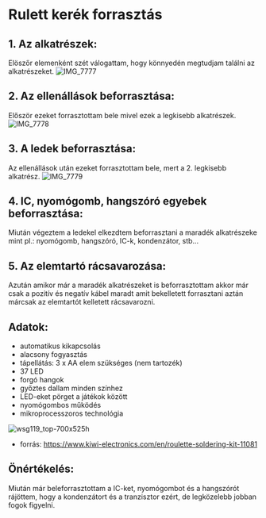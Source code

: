 # Rulett kerék forrasztás

## 1. Az alkatrészek:
Elöszőr elemenként szét válogattam, hogy könnyedén megtudjam találni az alkatrészeket.
![IMG_7777](https://github.com/user-attachments/assets/fcbc9b1e-b0e4-4ac5-b44a-8202907ab74b)

## 2. Az ellenállások beforrasztása:
Először ezeket forrasztottam bele mivel ezek a legkisebb alkatrészek.
![IMG_7778](https://github.com/user-attachments/assets/198b01c1-cf67-4ae4-af03-29459a8d9423)

## 3. A ledek beforrasztása:
Az ellenállások után ezeket forrasztottam bele, mert a 2. legkisebb alkatrész.
![IMG_7779](https://github.com/user-attachments/assets/20094fa2-ea0a-47b6-b4a7-ccafb038a78b)

## 4. IC, nyomógomb, hangszóró egyebek beforrasztása:
Miután végeztem a ledekel elkezdtem beforrasztani a maradék alkatrészeke mint pl.: nyomógomb, hangszóró, IC-k, kondenzátor, stb...

## 5. Az elemtartó rácsavarozása:
Azután amikor már a maradék alkatrészeket is beforrasztottam akkor már csak a pozitív és negatív kábel maradt amit bekelletett forrasztani aztán márcsak az elemtartót kelletett rácsavarozni.


## Adatok:
- automatikus kikapcsolás
- alacsony fogyasztás
- tápellátás: 3 x AA elem szükséges (nem tartozék)
- 37 LED
- forgó hangok
- győztes dallam minden színhez
- LED-eket pörget a játékok között
- nyomógombos működés
- mikroprocesszoros technológia

![wsg119_top-700x525h](https://github.com/user-attachments/assets/9aa80cb5-7d4b-4963-9210-182b1fcf3ac7)
- forrás: https://www.kiwi-electronics.com/en/roulette-soldering-kit-11081

## Önértékelés:
Miután már beleforrasztottam a IC-ket, nyomógombot és a hangszórót rájöttem, hogy a kondenzátort és a tranzisztor ezért, de legközelebb jobban fogok figyelni.
